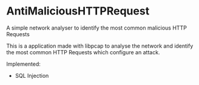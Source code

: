 # AntiMaliciousHTTPRequest
A simple network analyser to identify the most common malicious HTTP Requests

This is a application made with libpcap to analyse the network and identify the most common HTTP Requests which configure an attack.

Implemented:
- SQL Injection
